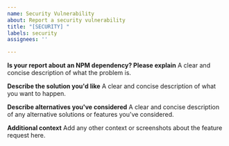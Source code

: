 ```yaml
---
name: Security Vulnerability
about: Report a security vulnerability
title: "[SECURITY] "
labels: security
assignees: ''

---
```


**Is your report about an NPM dependency? Please explain**
A clear and concise description of what the problem is.

**Describe the solution you'd like**
A clear and concise description of what you want to happen.

**Describe alternatives you've considered**
A clear and concise description of any alternative solutions or features you've considered.

**Additional context**
Add any other context or screenshots about the feature request here.
